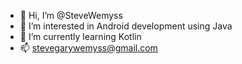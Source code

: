 - 👋 Hi, I’m @SteveWemyss
- 👀 I’m interested in Android development using Java
- 🌱 I’m currently learning Kotlin
- 📫 stevegarywemyss@gmail.com

<!---
SteveWemyss/SteveWemyss is a ✨ special ✨ repository because its `README.md` (this file) appears on your GitHub profile.
You can click the Preview link to take a look at your changes.
--->

